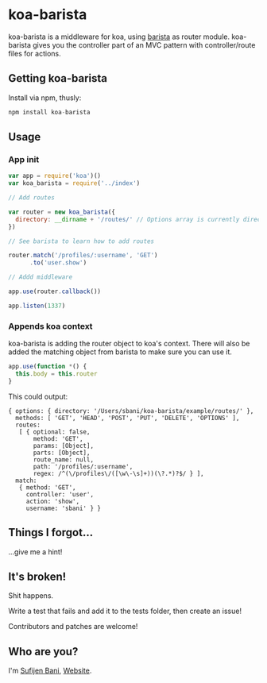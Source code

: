 # koa-barista

koa-barista is a middleware for koa, using [barista](http://kieran.github.io/barista/) as router module. koa-barista gives you the controller part of an MVC pattern with controller/route files for actions.

## Getting koa-barista

Install via npm, thusly:
```javascript
npm install koa-barista
```
## Usage

### App init

```javascript
var app = require('koa')()
var koa_barista = require('../index')

// Add routes

var router = new koa_barista({
  directory: __dirname + '/routes/' // Options array is currently directory only
})

// See barista to learn how to add routes

router.match('/profiles/:username', 'GET')
      .to('user.show')

// Addd middleware

app.use(router.callback())

app.listen(1337)
```

### Appends koa context

koa-barista is adding the router object to koa's context. There will also be added the matching object from barista to make sure you can use it.

```javascript
app.use(function *() {
  this.body = this.router
}
```
This could output:
```
{ options: { directory: '/Users/sbani/koa-barista/example/routes/' },
  methods: [ 'GET', 'HEAD', 'POST', 'PUT', 'DELETE', 'OPTIONS' ],
  routes:
   [ { optional: false,
       method: 'GET',
       params: [Object],
       parts: [Object],
       route_name: null,
       path: '/profiles/:username',
       regex: /^(\/profiles\/([\w\-\s]+))(\?.*)?$/ } ],
  match:
   { method: 'GET',
     controller: 'user',
     action: 'show',
     username: 'sbani' } }
```

## Things I forgot...

...give me a hint!


## It's broken!

Shit happens.

Write a test that fails and add it to the tests folder,
then create an issue!

Contributors and patches are welcome!


## Who are you?

I'm [Sufijen Bani](mailto:sufijen@sbani.net), [Website](http://www.sbani.net).
